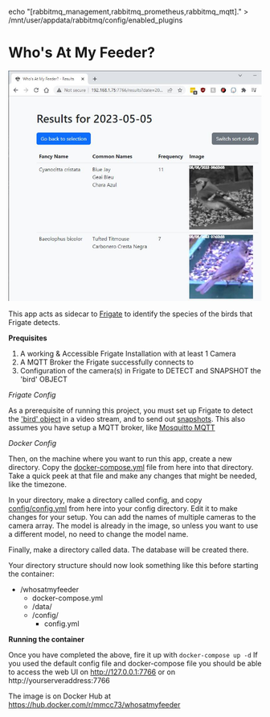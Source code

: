 echo "[rabbitmq_management,rabbitmq_prometheus,rabbitmq_mqtt]." > /mnt/user/appdata/rabbitmq/config/enabled_plugins
# Who's At My Feeder?

![screenshot](screenshot.jpg)

This app acts as sidecar to [Frigate](https://frigate.video/) to identify the species of
the birds that Frigate detects.

**Prequisites**

1. A working & Accessible Frigate Installation with at least 1 Camera
2. A MQTT Broker the Frigate successfully connects to
3. Configuration of the camera(s) in Frigate to DETECT and SNAPSHOT the 'bird' OBJECT

*Frigate Config*

As a prerequisite of running this project, you must set up Frigate to detect the ['bird' object](https://docs.frigate.video/configuration/objects) in a video stream, and
to send out [snapshots](https://docs.frigate.video/configuration/snapshots). This also assumes you have setup a MQTT broker, like [Mosquitto MQTT](https://github.com/eclipse/mosquitto)

*Docker Config*

Then, on the machine where you want to run this app, create a new directory. Copy
the [docker-compose.yml](https://github.com/mmcc-xx/WhosAtMyFeeder/blob/master/docker-compose.yml) file from here into that directory. Take a quick peek
at that file and make any changes that might be needed, like the timezone.

In your directory, make a directory called config, and copy [config/config.yml](https://github.com/mmcc-xx/WhosAtMyFeeder/blob/master/config/config.yml) from here
into your config directory. Edit it to make changes for your setup. You can add the names
of multiple cameras to the camera array. The model is already
in the image, so unless you want to use a different model, no need to change the
model name.

Finally, make a directory called data. The database will be created there.

Your directory structure should now look something like this before starting the container:
* /whosatmyfeeder
    * docker-compose.yml
    * /data/
    * /config/
        * config.yml

**Running the container**

Once you have completed the above, fire it up with `docker-compose up -d` If you used the default config file
and docker-compose file you should be able to access the web UI on http://127.0.0.1:7766
or on http://yourserveraddress:7766

The image is on Docker Hub at https://hub.docker.com/r/mmcc73/whosatmyfeeder